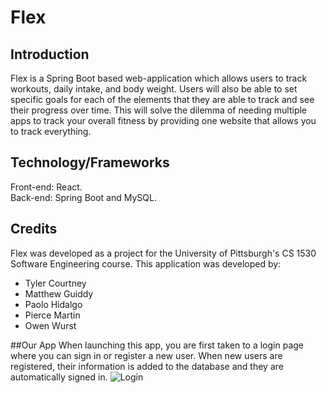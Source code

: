 # Flex
## Introduction
Flex is a Spring Boot based web-application which allows users to track workouts, daily intake, and body weight. Users will also be able to set specific goals for each of the elements that they are able to track and see their progress over time. This will solve the dilemma of needing multiple apps to track your overall fitness by providing one website that allows you to track everything. 

## Technology/Frameworks
Front-end: React.<br> 
Back-end: Spring Boot and MySQL.

## Credits
Flex was developed as a project for the University of Pittsburgh's CS 1530 Software Engineering course. This application was developed by:
* Tyler Courtney
* Matthew Guiddy
* Paolo Hidalgo
* Pierce Martin
* Owen Wurst

##Our App
When launching this app, you are first taken to a login page where you can sign in or register a new user. When new users are registered, their information is added to the database and they are automatically signed in.
![Login](images/1.jpg)
